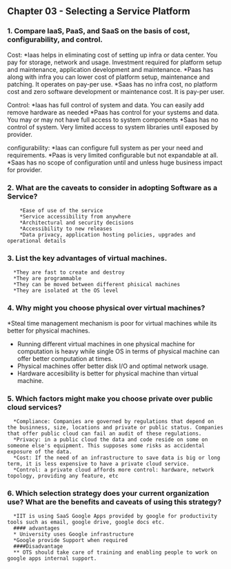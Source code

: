 ## Chapter 03 - Selecting a Service Platform 

### 1. Compare IaaS, PaaS, and SaaS on the basis of cost, configurability, and control.

Cost:
*Iaas helps in eliminating cost of setting up infra or data center. You pay for storage, network and usage. Investment required for platform setup and maintenance, application development and maintenance. 
*Paas has along with infra you can lower cost of platform setup, maintenance and patching. It operates on pay-per use.
*Saas has no infra cost, no platform cost and zero software development or maintenance cost. It is pay-per user. 

Control:
*Iaas has full control of system and data. You can easily add remove hardware as needed
*Paas has control for your systems and data. You may or may not have full access to system components
*Saas has no control of system. Very limited access to system libraries until exposed by provider. 

configurability:
*Iaas can configure full system as per your need and requirements. 
*Paas is very limited configurable but not expandable at all.  
*Saas has no scope of configuration until and unless huge business impact for provider. 



### 2. What are the caveats to consider in adopting Software as a Service?
        *Ease of use of the service
        *Service accessibility from anywhere
        *Architectural and security decisions
        *Accessibility to new releases 
        *Data privacy, application hosting policies, upgrades and operational details


### 3. List the key advantages of virtual machines.
      *They are fast to create and destroy
      *They are programmable
      *They can be moved between different phisical machines
      *They are isolated at the OS level

### 4. Why might you choose physical over virtual machines?
   *Steal time management mechanism is poor for virtual machines while its better for physical machines.
   * Running different virtual machines in one physical machine for computation is heavy while single OS in terms of physical machine can offer better computation at times.
   * Physical machines offer better disk I/O and optimal network usage.
   * Hardware accesibility is better for physical machine than virtual machine.


### 5. Which factors might make you choose private over public cloud services?
      *Compliance: Companies are governed by regulations that depend on the businness, size, locations and private or public status. Companies that offer public cloud can fail an audit of these regulations.
      *Privacy: in a public cloud the data and code reside on some on someone else's equipment. This supposes some risks as accidental exposure of the data.
      *Cost: If the need of an infrastructure to save data is big or long term, it is less expensive to have a private cloud service.
      *Control: a private cloud affords more control: hardware, network topology, providing any feature, etc


### 6. Which selection strategy does your current organization use? What are the benefits and caveats of using this strategy?
      *IIT is using SaaS Google Apps provided by google for productivity tools such as email, google drive, google docs etc.
      #### advantages
      * University uses Google infrastructure
      *Google provide Support when required
      ####Disadvantage
      ** OTS should take care of training and enabling people to work on google apps internal support.
